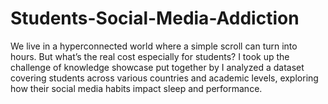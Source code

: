 # Students-Social-Media-Addiction
We live in a hyperconnected world where a simple scroll can turn into hours. But what’s the real cost especially for students?  I took up the challenge of knowledge showcase put together by I analyzed a dataset covering students across various countries and academic levels, exploring how their social media habits impact sleep and performance.
